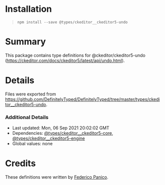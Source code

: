 # Installation
> `npm install --save @types/ckeditor__ckeditor5-undo`

# Summary
This package contains type definitions for @ckeditor/ckeditor5-undo (https://ckeditor.com/docs/ckeditor5/latest/api/undo.html).

# Details
Files were exported from https://github.com/DefinitelyTyped/DefinitelyTyped/tree/master/types/ckeditor__ckeditor5-undo.

### Additional Details
 * Last updated: Mon, 06 Sep 2021 20:02:02 GMT
 * Dependencies: [@types/ckeditor__ckeditor5-core](https://npmjs.com/package/@types/ckeditor__ckeditor5-core), [@types/ckeditor__ckeditor5-engine](https://npmjs.com/package/@types/ckeditor__ckeditor5-engine)
 * Global values: none

# Credits
These definitions were written by [Federico Panico](https://github.com/fedemp).
